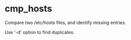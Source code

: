 # cmp_hosts

Compare two /etc/hosts files, and identify missing entries.

Use '-d' option to find duplicates.
